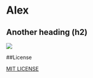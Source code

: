 # Alex

## Another heading (h2)
![](https://avatars.githubusercontent.com/u/88982172?s=200&v=64)

##License

[MIT LICENSE](hhttps://github.com/08162021-dotnet-uta/AlexanderDuffRepo1/blob/main/LICENSE)